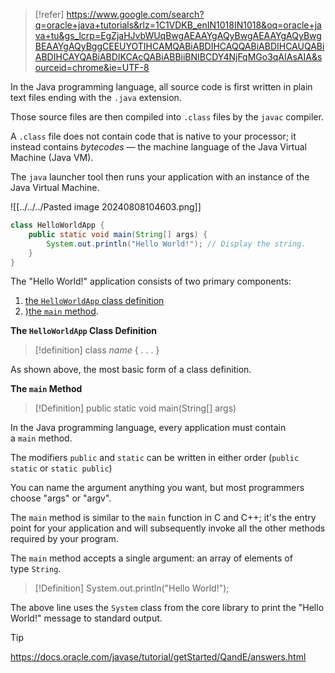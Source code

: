 >[!refer]
>https://www.google.com/search?q=oracle+java+tutorials&rlz=1C1VDKB_enIN1018IN1018&oq=oracle+java+tu&gs_lcrp=EgZjaHJvbWUqBwgAEAAYgAQyBwgAEAAYgAQyBwgBEAAYgAQyBggCEEUYOTIHCAMQABiABDIHCAQQABiABDIHCAUQABiABDIHCAYQABiABDIKCAcQABiABBiiBNIBCDY4NjFqMGo3qAIAsAIA&sourceid=chrome&ie=UTF-8

In the Java programming language, all source code is first written in plain text files ending with the `.java` extension. 

Those source files are then compiled into `.class` files by the `javac` compiler.

A `.class` file does not contain code that is native to your processor; it instead contains _bytecodes_ — the machine language of the Java Virtual Machine (Java VM). 

The `java` launcher tool then runs your application with 
an instance of the Java Virtual Machine.

![[../../../Pasted image 20240808104603.png]]

```java
class HelloWorldApp {
    public static void main(String[] args) {
        System.out.println("Hello World!"); // Display the string.
    }
}
```

The "Hello World!" application consists of two primary components: 
1) [the `HelloWorldApp` class definition](https://docs.oracle.com/javase/tutorial/getStarted/application/index.html#CLASS_DEF)
2) )[the `main` method](https://docs.oracle.com/javase/tutorial/getStarted/application/index.html#MAIN).

**The `HelloWorldApp` Class Definition**
		
>[!definition]
	class _name_ {
    . . .
	}

As shown above, the most basic form of a class definition.

**The `main` Method**

>[!Definition]
	public static void main(String[] args)

In the Java programming language, every application must contain a `main` method.

The modifiers `public` and `static` can be written in either order (`public static` or `static public`)

You can name the argument anything you want, but most programmers choose "args" or "argv".

The `main` method is similar to the `main` function in C and C++; it's the entry point for your application and will subsequently invoke all the other methods required by your program.

The `main` method accepts a single argument: an array of elements of type `String`.

>[!Definition]
	System.out.println("Hello World!");

The above line uses the `System` class from the core library to print the "Hello World!" message to standard output.

>[!tip]
>https://docs.oracle.com/javase/tutorial/getStarted/QandE/answers.html

 